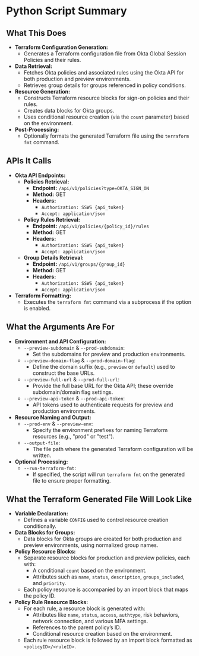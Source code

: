 # Python Script Summary

## What This Does
- **Terraform Configuration Generation:**  
  - Generates a Terraform configuration file from Okta Global Session Policies and their rules.
- **Data Retrieval:**  
  - Fetches Okta policies and associated rules using the Okta API for both production and preview environments.
  - Retrieves group details for groups referenced in policy conditions.
- **Resource Generation:**  
  - Constructs Terraform resource blocks for sign-on policies and their rules.
  - Creates data blocks for Okta groups.
  - Uses conditional resource creation (via the `count` parameter) based on the environment.
- **Post-Processing:**  
  - Optionally formats the generated Terraform file using the `terraform fmt` command.

## APIs It Calls
- **Okta API Endpoints:**
  - **Policies Retrieval:**  
    - **Endpoint:** `/api/v1/policies?type=OKTA_SIGN_ON`  
    - **Method:** GET  
    - **Headers:**  
      - `Authorization: SSWS {api_token}`  
      - `Accept: application/json`
  - **Policy Rules Retrieval:**  
    - **Endpoint:** `/api/v1/policies/{policy_id}/rules`  
    - **Method:** GET  
    - **Headers:**  
      - `Authorization: SSWS {api_token}`  
      - `Accept: application/json`
  - **Group Details Retrieval:**  
    - **Endpoint:** `/api/v1/groups/{group_id}`  
    - **Method:** GET  
    - **Headers:**  
      - `Authorization: SSWS {api_token}`  
      - `Accept: application/json`
- **Terraform Formatting:**  
  - Executes the `terraform fmt` command via a subprocess if the option is enabled.

## What the Arguments Are For
- **Environment and API Configuration:**
  - `--preview-subdomain` & `--prod-subdomain`:  
    - Set the subdomains for preview and production environments.
  - `--preview-domain-flag` & `--prod-domain-flag`:  
    - Define the domain suffix (e.g., `preview` or `default`) used to construct the base URLs.
  - `--preview-full-url` & `--prod-full-url`:  
    - Provide the full base URL for the Okta API; these override subdomain/domain flag settings.
  - `--preview-api-token` & `--prod-api-token`:  
    - API tokens used to authenticate requests for preview and production environments.
- **Resource Naming and Output:**
  - `--prod-env` & `--preview-env`:  
    - Specify the environment prefixes for naming Terraform resources (e.g., "prod" or "test").
  - `--output-file`:  
    - The file path where the generated Terraform configuration will be written.
- **Optional Processing:**
  - `--run-terraform-fmt`:  
    - If specified, the script will run `terraform fmt` on the generated file to ensure proper formatting.

## What the Terraform Generated File Will Look Like
- **Variable Declaration:**  
  - Defines a variable `CONFIG` used to control resource creation conditionally.
- **Data Blocks for Groups:**  
  - Data blocks for Okta groups are created for both production and preview environments, using normalized group names.
- **Policy Resource Blocks:**  
  - Separate resource blocks for production and preview policies, each with:
    - A conditional `count` based on the environment.
    - Attributes such as `name`, `status`, `description`, `groups_included`, and `priority`.
  - Each policy resource is accompanied by an import block that maps the policy ID.
- **Policy Rule Resource Blocks:**  
  - For each rule, a resource block is generated with:
    - Attributes like `name`, `status`, `access`, `authtype`, risk behaviors, network connection, and various MFA settings.
    - References to the parent policy’s ID.
    - Conditional resource creation based on the environment.
  - Each rule resource block is followed by an import block formatted as `<policyID>/<ruleID>`.